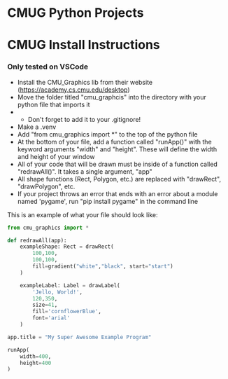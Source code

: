 # CMUG Python Projects

# CMUG Install Instructions
### Only tested on VSCode

- Install the CMU_Graphics lib from their website (https://academy.cs.cmu.edu/desktop)
- Move the folder titled "cmu_graphcis" into the directory with your python file that imports it
- - Don't forget to add it to your .gitignore!
- Make a .venv 
- Add "from cmu_graphics import *" to the top of the python file
- At the bottom of your file, add a function called "runApp()" with the keyword arguments "width" and "height". These will define the width and height of your window
- All of your code that will be drawn must be inside of a function called "redrawAll()". It takes a single argument, "app"
- All shape functions (Rect, Polygon, etc.) are replaced with "drawRect", "drawPolygon", etc.
- If your project throws an error that ends with an error about a module named 'pygame', run "pip install pygame" in the command line

This is an example of what your file should look like:

```python
from cmu_graphics import *

def redrawAll(app):
    exampleShape: Rect = drawRect(
        100,100,
        100,100,
        fill=gradient("white","black", start="start")
    )

    exampleLabel: Label = drawLabel(
        'Jello, World!',
        120,350,
        size=41,
        fill='cornflowerBlue',
        font='arial'
    )

app.title = "My Super Awesome Example Program"

runApp(
    width=400,
    height=400
)
```

